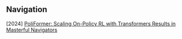 ## Navigation

[2024] [PoliFormer: Scaling On-Policy RL with Transformers Results in Masterful Navigators](https://arxiv.org/abs/2406.20083)